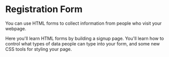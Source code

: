 # Registration Form

You can use HTML forms to collect information from people who visit your webpage.

Here you'll learn HTML forms by building a signup page. You'll learn how to control what types of data people can type into your form, and some new CSS tools for styling your page.
